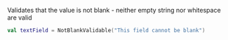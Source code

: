 Validates that the value is not blank - neither empty string nor whitespace are valid

```kotlin
val textField = NotBlankValidable("This field cannot be blank")
```